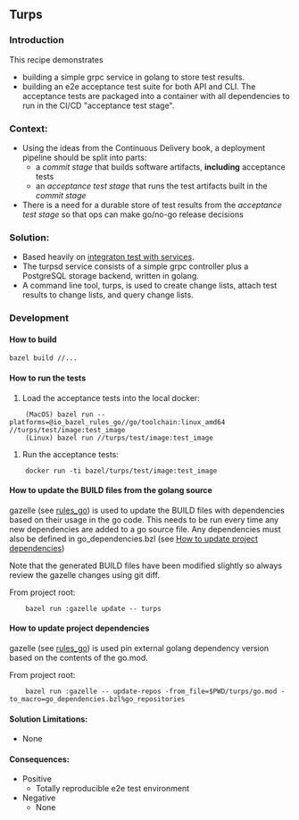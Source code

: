 Turps
------------------------------
### Introduction
This recipe demonstrates
* building a simple grpc service in golang to store test results.
* building an e2e acceptance test suite for both API and CLI.  The acceptance tests are packaged into a container with
all dependencies to run in the CI/CD "acceptance test stage".

### Context:
* Using the ideas from the Continuous Delivery book, a deployment pipeline should be split into parts:
    * a _commit stage_ that builds software artifacts, **including** acceptance tests
    * an _acceptance test stage_ that runs the test artifacts built in the _commit stage_
* There is a need for a durable store of test results from the _acceptance test stage_ so that ops can make go/no-go
 release decisions
    
### Solution:
* Based heavily on [integraton test with services](../integration_test_with_services).
* The turpsd service consists of a simple grpc controller plus a PostgreSQL storage backend, written in golang.  
* A command line tool, turps, is used to create change lists, attach test results to change lists, and query change lists.

### Development
#### How to build
    bazel build //...
#### How to run the tests
1. Load the acceptance tests into the local docker:
```shell script
    (MacOS) bazel run --platforms=@io_bazel_rules_go//go/toolchain:linux_amd64 //turps/test/image:test_image
    (Linux) bazel run //turps/test/image:test_image
```
1. Run the acceptance tests:
```shell script
    docker run -ti bazel/turps/test/image:test_image
```    
    
#### How to update the BUILD files from the golang source
gazelle (see [rules_go](https://github.com/bazelbuild/rules_go)) is used to update the BUILD files with dependencies
based on their usage in the go code. This needs to be run every time any new dependencies are added to a go source file.
Any dependencies must also be defined in go_dependencies.bzl (see
[How to update project dependencies](#How-to-update-project-dependencies))

Note that the generated BUILD files have been modified slightly so always review the gazelle changes using git diff.

From project root:
```shell script
    bazel run :gazelle update -- turps
```
    
#### How to update project dependencies
gazelle (see [rules_go](https://github.com/bazelbuild/rules_go)) is used pin external golang dependency version based
on the contents of the go.mod.

From project root:
```shell script
    bazel run :gazelle -- update-repos -from_file=$PWD/turps/go.mod -to_macro=go_dependencies.bzl%go_repositories
```
#### Solution Limitations:
* None

#### Consequences:
* Positive
    * Totally reproducible e2e test environment 
* Negative
    * None